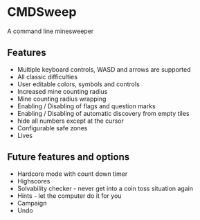 # CMDSweep
A command line minesweeper

## Features
- Multiple keyboard controls, WASD and arrows are supported
- All classic difficulties
- User editable colors, symbols and controls
- Increased mine counting radius
- Mine counting radius wrapping
- Enabling / Disabling of flags and question marks
- Enabling / Disabling of automatic discovery from empty tiles
- hide all numbers except at the cursor
- Configurable safe zones
- Lives

## Future features and options
- Hardcore mode with count down timer
- Highscores
- Solvability checker - never get into a coin toss situation again
- Hints - let the computer do it for you
- Campaign
- Undo
